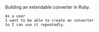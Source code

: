 Building an extendable converter in Ruby.

```
As a user
I want to be able to create an converter
So I can use it repeatedly.
```